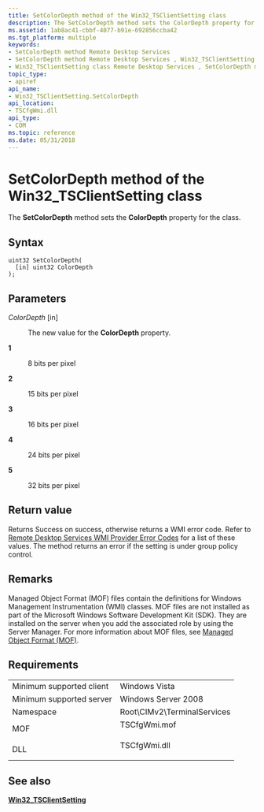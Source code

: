 ```yaml
---
title: SetColorDepth method of the Win32_TSClientSetting class
description: The SetColorDepth method sets the ColorDepth property for the class.
ms.assetid: 1ab8ac41-cbbf-4077-b91e-692856ccba42
ms.tgt_platform: multiple
keywords:
- SetColorDepth method Remote Desktop Services
- SetColorDepth method Remote Desktop Services , Win32_TSClientSetting class
- Win32_TSClientSetting class Remote Desktop Services , SetColorDepth method
topic_type:
- apiref
api_name:
- Win32_TSClientSetting.SetColorDepth
api_location:
- TSCfgWmi.dll
api_type:
- COM
ms.topic: reference
ms.date: 05/31/2018
---
```


# SetColorDepth method of the Win32\_TSClientSetting class

The **SetColorDepth** method sets the **ColorDepth** property for the class.

## Syntax


```mof
uint32 SetColorDepth(
  [in] uint32 ColorDepth
);
```



## Parameters

<dl> <dt>

*ColorDepth* \[in\]
</dt> <dd>

The new value for the **ColorDepth** property.

<dt>

<span id="1"></span>

<span id="1"></span>**1**


</dt> <dd>

8 bits per pixel

</dd> <dt>

<span id="2"></span>

<span id="2"></span>**2**


</dt> <dd>

15 bits per pixel

</dd> <dt>

<span id="3"></span>

<span id="3"></span>**3**


</dt> <dd>

16 bits per pixel

</dd> <dt>

<span id="4"></span>

<span id="4"></span>**4**


</dt> <dd>

24 bits per pixel

</dd> <dt>

<span id="5"></span>

<span id="5"></span>**5**


</dt> <dd>

32 bits per pixel

</dd> </dl> </dd> </dl>

## Return value

Returns Success on success, otherwise returns a WMI error code. Refer to [Remote Desktop Services WMI Provider Error Codes](terminal-services-wmi-provider-error-codes.md) for a list of these values. The method returns an error if the setting is under group policy control.

## Remarks

Managed Object Format (MOF) files contain the definitions for Windows Management Instrumentation (WMI) classes. MOF files are not installed as part of the Microsoft Windows Software Development Kit (SDK). They are installed on the server when you add the associated role by using the Server Manager. For more information about MOF files, see [Managed Object Format (MOF)](/windows/desktop/WmiSdk/managed-object-format--mof-).

## Requirements



|                                     |                                                                                         |
|-------------------------------------|-----------------------------------------------------------------------------------------|
| Minimum supported client<br/> | Windows Vista<br/>                                                                |
| Minimum supported server<br/> | Windows Server 2008<br/>                                                          |
| Namespace<br/>                | Root\\CIMv2\\TerminalServices<br/>                                                |
| MOF<br/>                      | <dl> <dt>TSCfgWmi.mof</dt> </dl> |
| DLL<br/>                      | <dl> <dt>TSCfgWmi.dll</dt> </dl> |



## See also

<dl> <dt>

[**Win32\_TSClientSetting**](win32-tsclientsetting.md)
</dt> </dl>

 

